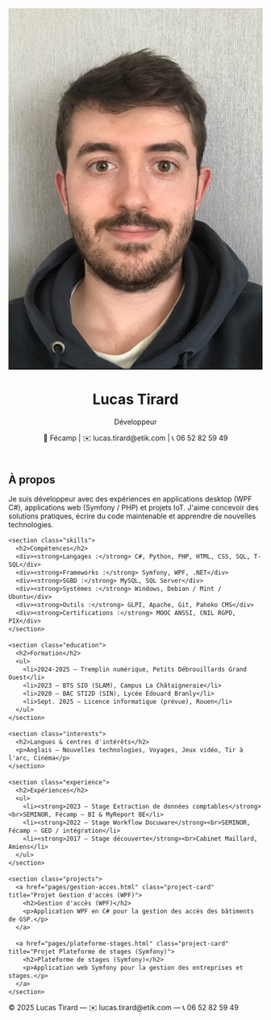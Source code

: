 <html lang="fr">
<head>
  <meta charset="UTF-8">
  <meta name="viewport" content="width=device-width, initial-scale=1.0">
  <link rel="stylesheet" href="style/style.css">
</head>
<body>
  <header>
    <img src="images/profile.jpg" alt="Photo de Lucas Tirard">
    <div class="header-info">
      <h1>Lucas Tirard</h1>
      <p class="role">Développeur</p>
      <div class="contact">
        <span aria-label="Localisation">📍 Fécamp</span> |
        <span aria-label="Email">✉️ lucas.tirard@etik.com</span> |
        <span aria-label="Téléphone">📞 06 52 82 59 49</span>
      </div>
    </div>
  </header>

  <main>
    <section class="about">
      <h2>À propos</h2>
      <p>Je suis développeur avec des expériences en applications desktop (WPF C#), applications web (Symfony / PHP) et projets IoT. J'aime concevoir des solutions pratiques, écrire du code maintenable et apprendre de nouvelles technologies.</p>
    </section>

    <section class="skills">
      <h2>Compétences</h2>
      <div><strong>Langages :</strong> C#, Python, PHP, HTML, CSS, SQL, T-SQL</div>
      <div><strong>Frameworks :</strong> Symfony, WPF, .NET</div>
      <div><strong>SGBD :</strong> MySQL, SQL Server</div>
      <div><strong>Systèmes :</strong> Windows, Debian / Mint / Ubuntu</div>
      <div><strong>Outils :</strong> GLPI, Apache, Git, Paheko CMS</div>
      <div><strong>Certifications :</strong> MOOC ANSSI, CNIL RGPD, PIX</div>
    </section>

    <section class="education">
      <h2>Formation</h2>
      <ul>
        <li>2024-2025 — Tremplin numérique, Petits Débrouillards Grand Ouest</li>
        <li>2023 — BTS SIO (SLAM), Campus La Châtaigneraie</li>
        <li>2020 — BAC STI2D (SIN), Lycée Édouard Branly</li>
        <li>Sept. 2025 — Licence informatique (prévue), Rouen</li>
      </ul>
    </section>

    <section class="interests">
      <h2>Langues & centres d'intérêts</h2>
      <p>Anglais — Nouvelles technologies, Voyages, Jeux vidéo, Tir à l'arc, Cinéma</p>
    </section>

    <section class="experience">
      <h2>Expériences</h2>
      <ul>
        <li><strong>2023 — Stage Extraction de données comptables</strong><br>SEMINOR, Fécamp — BI & MyReport BE</li>
        <li><strong>2022 — Stage Workflow Docuware</strong><br>SEMINOR, Fécamp — GED / intégration</li>
        <li><strong>2017 — Stage découverte</strong><br>Cabinet Maillard, Amiens</li>
      </ul>
    </section>

    <section class="projects">
      <a href="pages/gestion-acces.html" class="project-card" title="Projet Gestion d'accès (WPF)">
        <h2>Gestion d'accès (WPF)</h2>
        <p>Application WPF en C# pour la gestion des accès des bâtiments de GSP.</p>
      </a>

      <a href="pages/plateforme-stages.html" class="project-card" title="Projet Plateforme de stages (Symfony)">
        <h2>Plateforme de stages (Symfony)</h2>
        <p>Application web Symfony pour la gestion des entreprises et stages.</p>
      </a>
    </section>
  </main>

  <footer>
    © 2025 Lucas Tirard — ✉️ lucas.tirard@etik.com — 📞 06 52 82 59 49
  </footer>
</body>
</html>
